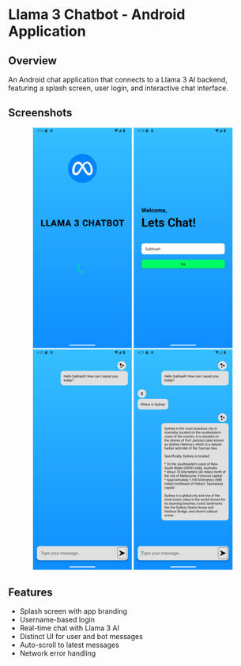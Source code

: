 # Llama 3 Chatbot - Android Application  

## Overview  
An Android chat application that connects to a Llama 3 AI backend, featuring a splash screen, user login, and interactive chat interface.  

## Screenshots  
<div align="center">  
    <img src="splash-screen.png" width="200" alt="Splash Screen">  
    <img src="Login-screen.png" width="200" alt="Login Screen">  
    <img src="chat-screen-initial.png" width="200" alt="Chat Screen Initial">  
    <img src="chat-screen-final.png" width="200" alt="Chat Screen Final">  
</div>  

## Features  
- Splash screen with app branding  
- Username-based login  
- Real-time chat with Llama 3 AI  
- Distinct UI for user and bot messages  
- Auto-scroll to latest messages  
- Network error handling  
